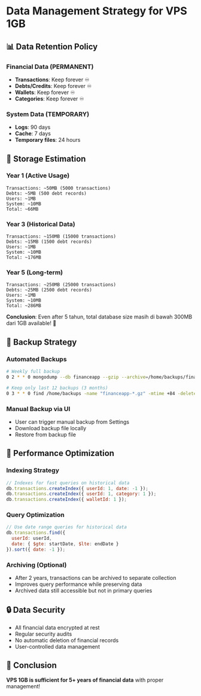 # Data Management Strategy for VPS 1GB

## 📊 Data Retention Policy

### Financial Data (PERMANENT)
- **Transactions**: Keep forever ♾️
- **Debts/Credits**: Keep forever ♾️
- **Wallets**: Keep forever ♾️
- **Categories**: Keep forever ♾️

### System Data (TEMPORARY)
- **Logs**: 90 days
- **Cache**: 7 days
- **Temporary files**: 24 hours

## 💾 Storage Estimation

### Year 1 (Active Usage)
```
Transactions: ~50MB (5000 transactions)
Debts: ~5MB (500 debt records)
Users: ~1MB
System: ~10MB
Total: ~66MB
```

### Year 3 (Historical Data)
```
Transactions: ~150MB (15000 transactions)
Debts: ~15MB (1500 debt records)
Users: ~1MB
System: ~10MB
Total: ~176MB
```

### Year 5 (Long-term)
```
Transactions: ~250MB (25000 transactions)
Debts: ~25MB (2500 debt records)
Users: ~1MB
System: ~10MB
Total: ~286MB
```

**Conclusion**: Even after 5 tahun, total database size masih di bawah 300MB dari 1GB available! 🎉

## 🔄 Backup Strategy

### Automated Backups
```bash
# Weekly full backup
0 2 * * 0 mongodump --db financeapp --gzip --archive=/home/backups/financeapp-$(date +\%Y\%m\%d).gz

# Keep only last 12 backups (3 months)
0 3 * * 0 find /home/backups -name "financeapp-*.gz" -mtime +84 -delete
```

### Manual Backup via UI
- User can trigger manual backup from Settings
- Download backup file locally
- Restore from backup file

## 🚀 Performance Optimization

### Indexing Strategy
```javascript
// Indexes for fast queries on historical data
db.transactions.createIndex({ userId: 1, date: -1 });
db.transactions.createIndex({ userId: 1, category: 1 });
db.transactions.createIndex({ walletId: 1 });
```

### Query Optimization
```javascript
// Use date range queries for historical data
db.transactions.find({
  userId: userId,
  date: { $gte: startDate, $lte: endDate }
}).sort({ date: -1 });
```

### Archiving (Optional)
- After 2 years, transactions can be archived to separate collection
- Improves query performance while preserving data
- Archived data still accessible but not in primary queries

## 🔒 Data Security

- All financial data encrypted at rest
- Regular security audits
- No automatic deletion of financial records
- User-controlled data management

## 📝 Conclusion

**VPS 1GB is sufficient for 5+ years of financial data** with proper management!